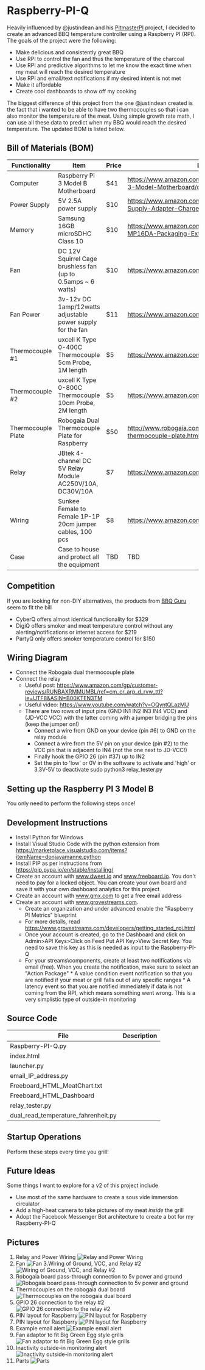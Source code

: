 # Raspberry-PI-Q
Heavily influenced by @justindean and his [PitmasterPI](https://github.com/justindean/PitmasterPi) project, I decided to create an advanced BBQ temperature controller using a Raspberry PI (RPI). The goals of the project were the following:
* Make delicious and consistently great BBQ
* Use RPI to control the fan and thus the temperature of the charcoal
* Use RPI and predictive algorithms to let me know the exact time when my meat will reach the desired temperature
* Use RPI and email/text notifications if my desired intent is not met
* Make it affordable
* Create cool dashboards to show off my cooking

The biggest difference of this project from the one @justindean created is the fact that i wanted to be able to have two thermocouples so that i can also monitor the temperature of the meat. Using simple growth rate math, I can use all these data to predict when my BBQ would reach the desired temperature. The updated BOM is listed below.

## Bill of Materials (BOM)

| Functionality | Item | Price | Link |
| ------------- | ---- | ----- | ---- |
| Computer | Raspberry Pi 3 Model B Motherboard | $41 | https://www.amazon.com/Raspberry-Pi-RASP-PI-3-Model-Motherboard/dp/B01CD5VC92 |
| Power Supply | 5V 2.5A power supply  | $10 | https://www.amazon.com/CanaKit-Raspberry-Supply-Adapter-Charger/dp/B00MARDJZ4 |
| Memory | Samsung 16GB microSDHC Class 10 | $10 | https://www.amazon.com/Samsung-Adapter-MB-MP16DA-Packaging-Extender/dp/B01527LASQ |
| Fan | DC 12V Squirrel Cage brushless fan (up to 0.5amps ~ 6 watts) | $10 | https://www.amazon.com/gp/product/B00B2ARV22 |
| Fan Power | 3v-12v DC 1amp/12watts adjustable power supply for the fan | $11 | https://www.amazon.com/gp/product/B015PXUHYA |
| Thermocouple #1 | uxcell K Type 0-400C Thermocouple 5cm Probe, 1M length | $5 | https://www.amazon.com/gp/product/B00899A4LY |
| Thermocouple #2 | uxcell K Type 0-800C Thermocouple 10cm Probe, 2M length | $5 | https://www.amazon.com/gp/product/B00C97J0LC |
| Thermocouple Plate | Robogaia Dual Thermocouple Plate for Raspberry | $50 | http://www.robogaia.com/raspberry-pi-dual-thermocouple-plate.html |
| Relay | JBtek 4-channel DC 5V Relay Module AC250V/10A, DC30V/10A | $7 | https://www.amazon.com/gp/product/B00KTEN3TM |
| Wiring | Sunkee Female to Female 1P-1P 20cm jumper cables, 100 pcs | $8 | https://www.amazon.com/gp/product/B00AYCON8Y |
| Case | Case to house and protect all the equipment | TBD | TBD |

## Competition
If you are looking for non-DIY alternatives, the products from [BBQ Guru](http://www.bbqguru.com/) seem to fit the bill
* CyberQ offers almost identical functionality for $329
* DigiQ offers smoker and meat temperature control without any alerting/notifications or internet access for $219
* PartyQ only offers smoker temperature control for $150

## Wiring Diagram
* Connect the Robogaia dual thermocouple plate
* Connect the relay	
  * Useful post: https://www.amazon.com/gp/customer-reviews/RUNBAXRMMUMBL/ref=cm_cr_arp_d_rvw_ttl?ie=UTF8&ASIN=B00KTEN3TM
  * Useful video: https://www.youtube.com/watch?v=OQyntQLazMU
  * There are two rows of input pins (GND IN1 IN2 IN3 IN4 VCC) and (JD-VCC VCC) with the latter coming with a jumper bridging the pins (keep the jumper on!)
	  * Connect a wire from GND on your device (pin #6) to GND on the relay module
	  * Connect a wire from the 5V pin on your device (pin #2) to the VCC pin that is adjacent to IN4 (not the one next to JD-VCC!)
	  * Finally hook the GPIO 26 (pin #37) up to IN2 
	  * Set the pin to 'low' or 0V in the software to activate and 'high' or 3.3V-5V to deactivate
	sudo python3 relay_tester.py
 
## Setting up the Raspberry PI 3 Model B
You only need to perform the following steps once!


## Development Instructions
* Install Python for Windows
* Install Visual Studio Code with the python extension from https://marketplace.visualstudio.com/items?itemName=donjayamanne.python
* Install PIP as per instructions from https://pip.pypa.io/en/stable/installing/
* Create an account with www.dweet.io and www.freeboard.io. You don't need to pay for a locked object. You can create your own board and save it with your own dashboard analytics for this project
* Create an account with www.gmx.com to get a free email address
* Create an account with www.grovestreams.com. 
  * Create an organization and under advanced enable the "Raspberry PI Metrics" blueprint
  * For more details, read https://www.grovestreams.com/developers/getting_started_rpi.html
  * Once your account is created, go to the Dashboard and click on Admin>API Keys>Click on Feed Put API Key>View Secret Key. You need to save this key as this is needed as input to the Raspberry-PI-Q
  * For your streams\components, create at least two notifications via email (free). When you create the notification, make sure to select an "Action Package" 
		 * A value condition event notification so that you are notified if your meat or grill falls out of any specific ranges
		 * A latency event so that you are notified immediately if data is not coming from the RPI, which means something went wrong. This is a very simplistic type of outside-in monitoring


## Source Code
| File | Description |
| ------------- | ---- |
| Raspberry-PI-Q.py | |
| index.html | |
| launcher.py | |
| email_IP_address.py | |
| Freeboard_HTML_MeatChart.txt | |
| Freeboard_HTML_Dashboard | | 
| relay_tester.py | |
| dual_read_temperature_fahrenheit.py | |

## Startup Operations
Perform these steps every time you grill!


## Future Ideas
Some things I want to explore for a v2 of this project include
* Use most of the same hardware to create a sous vide immersion circulator
* Add a high-heat camera to take pictures of my meat _inside_ the grill
* Adopt the Facebook Messenger Bot architecture to create a bot for my Raspberry-PI-Q

## Pictures
1. Relay and Power Wiring
![Relay and Power Wiring](https://github.com/michmike/Raspberry-PI-Q/blob/master/Images/IMG_20170123_001929.jpg)
2. Fan
![Fan](https://github.com/michmike/Raspberry-PI-Q/blob/master/Images/IMG_20170123_002004.jpg)
3.Wiring of Ground, VCC, and Relay #2 
![Wiring of Ground, VCC, and Relay #2](https://github.com/michmike/Raspberry-PI-Q/blob/master/Images/IMG_20170123_002454.jpg)
4. Robogaia board pass-through connection to 5v power and ground
![Robogaia board pass-through connection to 5v power and ground](https://github.com/michmike/Raspberry-PI-Q/blob/master/Images/IMG_20170123_002514.jpg)
5. Thermocouples on the robogaia dual board
![Thermocouples on the robogaia dual board](https://github.com/michmike/Raspberry-PI-Q/blob/master/Images/IMG_20170123_002521.jpg)
6. GPIO 26 connection to the relay #2
![GPIO 26 connection to the relay #2](https://github.com/michmike/Raspberry-PI-Q/blob/master/Images/IMG_20170123_002602.jpg)
7. PIN layout for Raspberry
![PIN layout for Raspberry](https://github.com/michmike/Raspberry-PI-Q/blob/master/Images/RaspberryPI2_PIN_layout.jpg)
8. PIN layout for Raspberry
![PIN layout for Raspberry](https://github.com/michmike/Raspberry-PI-Q/blob/master/Images/RaspberryPI3_PIN_layout.jpg)
9. Example email alert
![Example email alert](https://github.com/michmike/Raspberry-PI-Q/blob/master/Images/email-alert.png)
10. Fan adaptor to fit Big Green Egg style grills
![Fan adaptor to fit Big Green Egg style grills](https://github.com/michmike/Raspberry-PI-Q/blob/master/Images/fan-adaptor-for-big-green-egg.jpg)
11. Inactivity outside-in monitoring alert
![Inactivity outside-in monitoring alert](https://github.com/michmike/Raspberry-PI-Q/blob/master/Images/outside-in-monitoring.png)
12. Parts 
![Parts](https://github.com/michmike/Raspberry-PI-Q/blob/master/Images/parts.jpg)
